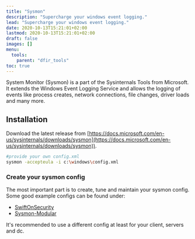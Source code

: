 ```yaml
---
title: "Sysmon"
description: "Supercharge your windows event logging."
lead: "Supercharge your windows event logging."
date: 2020-10-13T15:21:01+02:00
lastmod: 2020-10-13T15:21:01+02:00
draft: false
images: []
menu: 
  tools:
    parent: "dfir_tools"
toc: true
---
```


System Monitor (Sysmon) is a part of the Sysinternals Tools from Microsoft. It extends the Windows Event Logging Service and allows the logging of events like process creates, network connections, file changes, driver loads and many more. 

## Installation
Download the latest release from [https://docs.microsoft.com/en-us/sysinternals/downloads/sysmon](https://docs.microsoft.com/en-us/sysinternals/downloads/sysmon)).

```bash
#provide your own config.xml
sysmon -accepteula -i c:\windows\config.xml
```

### Create your sysmon config
The most important part is to create, tune and maintain your sysmon config.
Some good example configs can be found under:
- [SwiftOnSecurity](https://github.com/SwiftOnSecurity/sysmon-config)
- [Sysmon-Modular](https://github.com/olafhartong/sysmon-modular)

It's recommended to use a different config at least for your client, servers and dc.